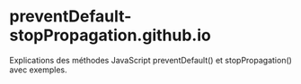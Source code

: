 # preventDefault-stopPropagation.github.io
Explications des méthodes JavaScript preventDefault() et stopPropagation() avec exemples.
